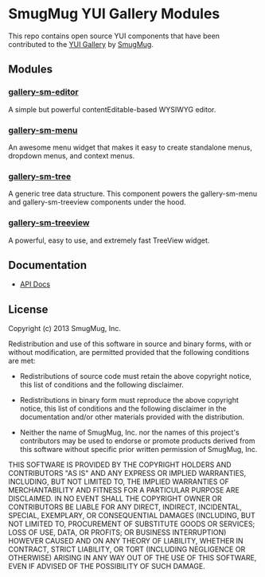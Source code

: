 SmugMug YUI Gallery Modules
===========================

This repo contains open source YUI components that have been contributed to the
[YUI Gallery](http://yuilibrary.com/gallery/) by
[SmugMug](http://www.smugmug.com).

Modules
-------

### [gallery-sm-editor](https://github.com/smugmug/yui-gallery/tree/master/src/sm-editor)

A simple but powerful contentEditable-based WYSIWYG editor.

### [gallery-sm-menu](https://github.com/smugmug/yui-gallery/tree/master/src/sm-menu)

An awesome menu widget that makes it easy to create standalone menus, dropdown
menus, and context menus.

### [gallery-sm-tree](https://github.com/smugmug/yui-gallery/tree/master/src/sm-tree)

A generic tree data structure. This component powers the gallery-sm-menu and
gallery-sm-treeview components under the hood.

### [gallery-sm-treeview](https://github.com/smugmug/yui-gallery/tree/master/src/sm-treeview)

A powerful, easy to use, and extremely fast TreeView widget.

Documentation
--------------

* [API Docs](http://smugmug.github.com/yui-gallery/api/)

License
-------

Copyright (c) 2013 SmugMug, Inc.

Redistribution and use of this software in source and binary forms, with or
without modification, are permitted provided that the following conditions are
met:

  * Redistributions of source code must retain the above copyright notice, this
    list of conditions and the following disclaimer.

  * Redistributions in binary form must reproduce the above copyright notice,
    this list of conditions and the following disclaimer in the documentation
    and/or other materials provided with the distribution.

  * Neither the name of SmugMug, Inc. nor the names of this project's
    contributors may be used to endorse or promote products derived from this
    software without specific prior written permission of SmugMug, Inc.

THIS SOFTWARE IS PROVIDED BY THE COPYRIGHT HOLDERS AND CONTRIBUTORS "AS IS" AND
ANY EXPRESS OR IMPLIED WARRANTIES, INCLUDING, BUT NOT LIMITED TO, THE IMPLIED
WARRANTIES OF MERCHANTABILITY AND FITNESS FOR A PARTICULAR PURPOSE ARE
DISCLAIMED. IN NO EVENT SHALL THE COPYRIGHT OWNER OR CONTRIBUTORS BE LIABLE FOR
ANY DIRECT, INDIRECT, INCIDENTAL, SPECIAL, EXEMPLARY, OR CONSEQUENTIAL DAMAGES
(INCLUDING, BUT NOT LIMITED TO, PROCUREMENT OF SUBSTITUTE GOODS OR SERVICES;
LOSS OF USE, DATA, OR PROFITS; OR BUSINESS INTERRUPTION) HOWEVER CAUSED AND ON
ANY THEORY OF LIABILITY, WHETHER IN CONTRACT, STRICT LIABILITY, OR TORT
(INCLUDING NEGLIGENCE OR OTHERWISE) ARISING IN ANY WAY OUT OF THE USE OF THIS
SOFTWARE, EVEN IF ADVISED OF THE POSSIBILITY OF SUCH DAMAGE.
